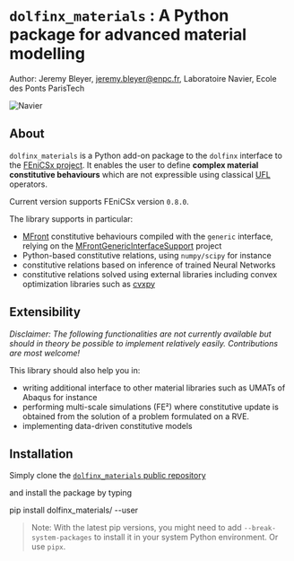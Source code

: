 # `dolfinx_materials` : A Python package for advanced material modelling

Author: Jeremy Bleyer, jeremy.bleyer@enpc.fr, Laboratoire Navier, Ecole des Ponts ParisTech

![Navier](https://navier-lab.fr/wp-content/uploads/2021/11/NAVIER-LOGO-COULEUR-RVB-ECRAN-72ppp_pour-site.png)


## About

`dolfinx_materials` is a Python add-on package to the `dolfinx` interface to the [FEniCSx project](https://fenicsproject.org/).
It enables the user to define **complex material constitutive behaviours** which are not expressible using classical [UFL](https://fenics.readthedocs.io/projects/ufl/en/latest/) operators.

Current version supports FEniCSx version `0.8.0`.

The library supports in particular:
- [MFront](https://tfel.sourceforge.net/) constitutive behaviours compiled with the `generic` interface, relying on the [MFrontGenericInterfaceSupport](https://github.com/thelfer/MFrontGenericInterfaceSupport) project
- Python-based constitutive relations, using `numpy/scipy` for instance
- constitutive relations based on inference of trained Neural Networks
- constitutive relations solved using external libraries including convex optimization libraries such as [cvxpy](http://cvxpy.org/)

## Extensibility

*Disclaimer: The following functionalities are not currently available but should in theory be possible to implement relatively easily. Contributions are most welcome!*

This library should also help you in:
- writing additional interface to other material libraries such as UMATs of Abaqus for instance
- performing multi-scale simulations (FE²) where constitutive update is obtained from the solution of a problem formulated on a RVE.
- implementing data-driven constitutive models

## Installation

Simply clone the [`dolfinx_materials` public repository](https://github.com/bleyerj/dolfinx_materials.git)

and install the package by typing

pip install dolfinx_materials/ --user

> Note: With the latest pip versions, you might need to add `--break-system-packages` to install it in your system Python environment. Or use `pipx`.